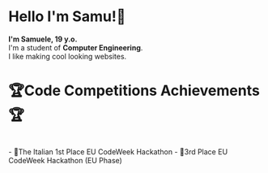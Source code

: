<h1>Hello I'm Samu!🌹</h1>

**I'm Samuele, 19 y.o.**<br>
I'm a student of **Computer Engineering**.<br>
I like making cool looking websites.<br>


<h1>🏆Code Competitions Achievements 🏆</h1><br>
- 🥇The Italian 1st Place EU CodeWeek Hackathon 
- 🥉3rd Place EU CodeWeek Hackathon (EU Phase)
    

<!--
**SamueleStabile/SamueleStabile** is a ✨ _special_ ✨ repository because its `README.md` (this file) appears on your GitHub profile.

Here are some ideas to get you started:

- 🔭 I’m currently working on ...
- 🌱 I’m currently learning ...
- 👯 I’m looking to collaborate on ...
- 🤔 I’m looking for help with ...
- 💬 Ask me about ...
- 📫 How to reach me: ...
- 😄 Pronouns: ...
- ⚡ Fun fact: ...
-->
